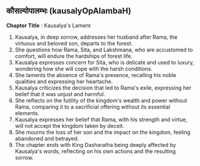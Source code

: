 ## कौसल्योपालम्भः (kausalyOpAlambaH)

**Chapter Title** : Kausalya's Lament

1. Kausalya, in deep sorrow, addresses her husband after Rama, the virtuous and beloved son, departs to the forest.
2. She questions how Rama, Sita, and Lakshmana, who are accustomed to comfort, will endure the hardships of forest life.
3. Kausalya expresses concern for Sita, who is delicate and used to luxury, wondering how she will cope with the harsh conditions.
4. She laments the absence of Rama's presence, recalling his noble qualities and expressing her heartache.
5. Kausalya criticizes the decision that led to Rama's exile, expressing her belief that it was unjust and harmful.
6. She reflects on the futility of the kingdom's wealth and power without Rama, comparing it to a sacrificial offering without its essential elements.
7. Kausalya expresses her belief that Rama, with his strength and virtue, will not accept the kingdom taken by deceit.
8. She mourns the loss of her son and the impact on the kingdom, feeling abandoned and betrayed.
9. The chapter ends with King Dasharatha being deeply affected by Kausalya's words, reflecting on his own actions and the resulting sorrow.
